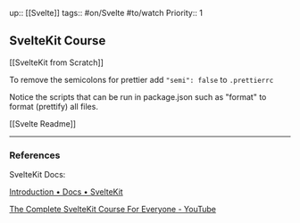 up:: [[Svelte]]
tags:: #on/Svelte  #to/watch
Priority:: 1

## SvelteKit Course

[[SvelteKit from Scratch]]

To remove the semicolons for prettier add `"semi": false` to `.prettierrc`

Notice the scripts that can be run in package.json such as "format" to format (prettify) all files.

[[Svelte Readme]]

---
### References

SvelteKit Docs:

[Introduction • Docs • SvelteKit](https://kit.svelte.dev/docs/introduction)


[The Complete SvelteKit Course For Everyone - YouTube](https://www.youtube.com/watch?v=MoGkX4RvZ38&t=275s)
